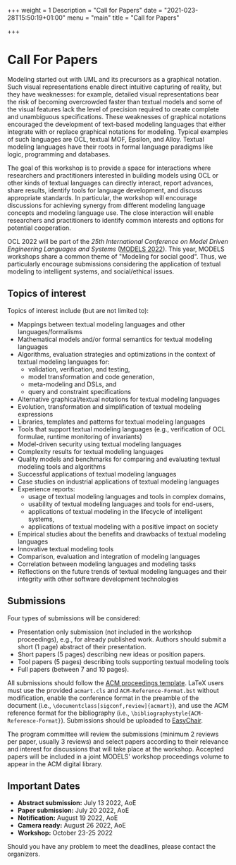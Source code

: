 +++
weight = 1
Description = "Call for Papers"
date = "2021-023-28T15:50:19+01:00"
menu = "main"
title = "Call for Papers"


+++


# Call For Papers

Modeling started out with UML and its precursors as a graphical notation.
Such visual representations enable direct intuitive capturing of reality,
but they have weaknesses: for example, detailed visual representations bear
the risk of becoming overcrowded faster than textual models and some of
the visual features lack the level of precision required to create complete
and unambiguous specifications. These weaknesses of graphical notations
encouraged the development of text-based modeling languages that either
integrate with or replace graphical notations for modeling. Typical examples
of such languages are OCL, textual MOF, Epsilon, and Alloy. Textual
modeling languages have their roots in formal language paradigms like logic,
programming and databases.

The goal of this workshop is to provide a space for interactions where researchers and practitioners
interested in building models using OCL or other kinds of textual
languages can directly interact, report advances, share results, identify tools
for language development, and discuss appropriate standards. In particular,
the workshop will encourage discussions for achieving synergy from different
modeling language concepts and modeling language use. The close interaction
will enable researchers and practitioners to identify common interests
and options for potential cooperation.

OCL 2022 will be part of the *25th International Conference on Model Driven Engineering
Languages and Systems* ([MODELS 2022](https://conf.researchr.org/home/models-2022)).
This year, MODELS workshops share a common theme of "Modeling for social good".
Thus, we particularly encourage submissions considering the application of 
textual modeling to intelligent systems, and social/ethical issues.


## Topics of interest

Topics of interest include (but are not limited to):

- Mappings between textual modeling languages and other languages/formalisms
- Mathematical models and/or formal semantics for textual modeling languages
- Algorithms, evaluation strategies and optimizations in the context
  of textual modeling languages for:
  - validation, verification, and testing,
  - model transformation and code generation,
  - meta-modeling and DSLs, and
  - query and constraint specifications
- Alternative graphical/textual notations for textual modeling languages
- Evolution, transformation and simplification of textual modeling
  expressions
- Libraries, templates and patterns for textual modeling languages
- Tools that support textual modeling languages (e.g., verification of
  OCL formulae, runtime monitoring of invariants)
- Model-driven security using textual modeling languages 
- Complexity results for textual modeling languages
- Quality models and benchmarks for comparing and evaluating
  textual modeling tools and algorithms
- Successful applications of textual modeling languages
- Case studies on industrial applications of textual modeling languages
- Experience reports:
  - usage of textual modeling languages and tools in complex domains,
  - usability of textual modeling languages and tools for end-users,
  - applications of textual modeling in the lifecycle of intelligent systems,
  - applications of textual modeling with a positive impact on society
- Empirical studies about the benefits and drawbacks of textual modeling
  languages
- Innovative textual modeling tools
- Comparison, evaluation and integration of modeling languages
- Correlation between modeling languages and modeling tasks
- Reflections on the future trends of textual modeling languages 
  and their integrity with other software development technologies


## Submissions

Four types of submissions will be considered:

* Presentation only submission (not included in the workshop
  proceedings), e.g., for already published work. Authors should
  submit a short (1 page) abstract of their presentation.
* Short papers (5 pages) describing new ideas or position papers.
* Tool papers (5 pages) describing tools supporting
  textual modeling tools
* Full papers (between 7 and 10 pages).

All submissions should follow the [ACM proceedings template](https://www.acm.org/publications/proceedings-template).
LaTeX users must use the provided ``acmart.cls`` and ``ACM-Reference-Format.bst`` without modification, enable the conference format in the preamble of the document (i.e., ``\documentclass[sigconf,review]{acmart}``), and use the ACM reference format for the bibliography (i.e., ``\bibliographystyle{ACM-Reference-Format}``).
Submissions should be uploaded to [EasyChair](https://easychair.org/conferences/?conf=ocl2022).

The program committee will review the submissions (minimum 2 reviews
per paper, usually 3 reviews) and select papers according to their
relevance and interest for discussions that will take place at the
workshop. Accepted papers will be included in a joint MODELS' 
workshop proceedings volume to appear in the ACM digital library.

## Important Dates

- **Abstract submission:**     July 13 2022, AoE 
- **Paper submission:**        July 20 2022, AoE       
- **Notification:**            August 19 2022, AoE
- **Camera ready:**            August 26 2022, AoE  
- **Workshop:**                October 23-25 2022  

Should you have any problem to meet the deadlines, please contact the organizers.
